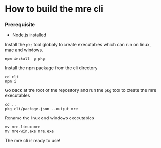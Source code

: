 # How to build the mre cli

### Prerequisite

- Node.js installed

Install the `pkg` tool globaly to create executables which can run on linux, mac and windows.

```shell
npm install -g pkg
```

Install the npm package from the cli directory

```shell
cd cli
npm i
```

Go back at the root of the repository and run the `pkg` tool to create the mre executables

```shell
cd ..
pkg cli/package.json --output mre
```

Rename the linux and windows executables

```shell
mv mre-linux mre
mv mre-win.exe mre.exe
```

The mre cli is ready to use!
